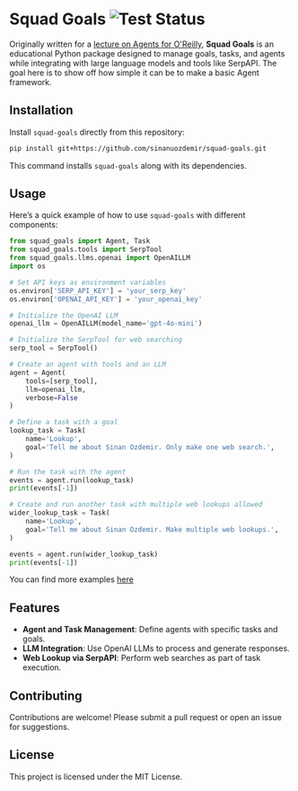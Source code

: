 
# Squad Goals ![Test Status](https://github.com/sinanuozdemir/squad-goals/actions/workflows/run_tests.yml/badge.svg)

Originally written for a [lecture on Agents for O'Reilly](https://learning.oreilly.com/live-events/ai-agents-a-z/0642572007604/), **Squad Goals** is an educational Python package designed to manage goals, tasks, and agents while integrating with large language models and tools like SerpAPI. The goal here is to show off how simple it can be to make a basic Agent framework.

## Installation

Install `squad-goals` directly from this repository:

```bash
pip install git+https://github.com/sinanuozdemir/squad-goals.git
```

This command installs `squad-goals` along with its dependencies.

## Usage

Here’s a quick example of how to use `squad-goals` with different components:

```python
from squad_goals import Agent, Task
from squad_goals.tools import SerpTool
from squad_goals.llms.openai import OpenAILLM
import os

# Set API keys as environment variables
os.environ['SERP_API_KEY'] = 'your_serp_key'
os.environ['OPENAI_API_KEY'] = 'your_openai_key'

# Initialize the OpenAI LLM
openai_llm = OpenAILLM(model_name='gpt-4o-mini')

# Initialize the SerpTool for web searching
serp_tool = SerpTool()

# Create an agent with tools and an LLM
agent = Agent(
    tools=[serp_tool],
    llm=openai_llm,
    verbose=False
)

# Define a task with a goal
lookup_task = Task(
    name='Lookup',
    goal='Tell me about Sinan Ozdemir. Only make one web search.',
)

# Run the task with the agent
events = agent.run(lookup_task)
print(events[-1])

# Create and run another task with multiple web lookups allowed
wider_lookup_task = Task(
    name='Lookup',
    goal='Tell me about Sinan Ozdemir. Make multiple web lookups.',
)

events = agent.run(wider_lookup_task)
print(events[-1])
```

You can find more examples [here](./example_notebooks)

## Features

- **Agent and Task Management**: Define agents with specific tasks and goals.
- **LLM Integration**: Use OpenAI LLMs to process and generate responses.
- **Web Lookup via SerpAPI**: Perform web searches as part of task execution.

## Contributing

Contributions are welcome! Please submit a pull request or open an issue for suggestions.

## License

This project is licensed under the MIT License.
